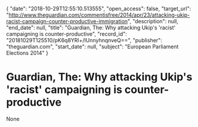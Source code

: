 {
  "date": "2018-10-29T12:55:10.513555", 
  "open_access": false, 
  "target_url": "http://www.theguardian.com/commentisfree/2014/apr/23/attacking-ukip-racist-campaign-counter-productive-immigration", 
  "description": null, 
  "end_date": null, 
  "title": "Guardian, The: Why attacking Ukip's 'racist' campaigning is counter-productive", 
  "record_id": "20181029T125510/pK6q8YRl+/IUnnyhnqnveQ==", 
  "publisher": "theguardian.com", 
  "start_date": null, 
  "subject": "European Parliament Elections 2014"
}

# Guardian, The: Why attacking Ukip's 'racist' campaigning is counter-productive

None